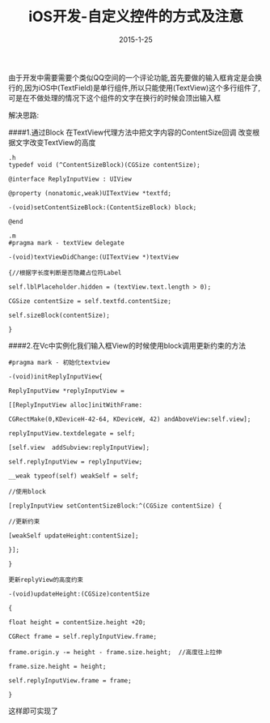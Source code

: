 ﻿---
layout: post
title: "iOS开发-自定义控件的方式及注意"
date: 2015-1-25 
comments: false
tags: ios 
---
由于开发中需要需要个类似QQ空间的一个评论功能,首先要做的输入框肯定是会换行的,因为iOS中(TextField)是单行组件,所以只能使用(TextView)这个多行组件了,可是在不做处理的情况下这个组件的文字在换行的时候会顶出输入框

解决思路:
<!-- more -->
####1.通过Block 在TextView代理方法中把文字内容的ContentSize回调
    改变根据文字改变TextView的高度
```OC
.h
typedef void (^ContentSizeBlock)(CGSize contentSize);

@interface ReplyInputView : UIView

@property (nonatomic,weak)UITextView *textfd;

-(void)setContentSizeBlock:(ContentSizeBlock) block;

@end
```
```
.m
#pragma mark - textView delegate

-(void)textViewDidChange:(UITextView *)textView

{//根据字长度判断是否隐藏占位符Label

self.lblPlaceholder.hidden = (textView.text.length > 0);

CGSize contentSize = self.textfd.contentSize;

self.sizeBlock(contentSize);

}
```
####2.在Vc中实例化我们输入框View的时候使用block调用更新约束的方法
```OC
#pragma mark - 初始化textview

-(void)initReplyInputView{

ReplyInputView *replyInputView =

[[ReplyInputView alloc]initWithFrame:

CGRectMake(0,KDeviceH-42-64, KDeviceW, 42) andAboveView:self.view];

replyInputView.textdelegate = self;

[self.view  addSubview:replyInputView];

self.replyInputView = replyInputView;

__weak typeof(self) weakSelf = self;

//使用block

[replyInputView setContentSizeBlock:^(CGSize contentSize) {

//更新约束

[weakSelf updateHeight:contentSize];

}];

}
```
    更新replyView的高度约束
```OC
-(void)updateHeight:(CGSize)contentSize

{

float height = contentSize.height +20;

CGRect frame = self.replyInputView.frame;

frame.origin.y -= height - frame.size.height;  //高度往上拉伸

frame.size.height = height;

self.replyInputView.frame = frame;

}
```
这样即可实现了



